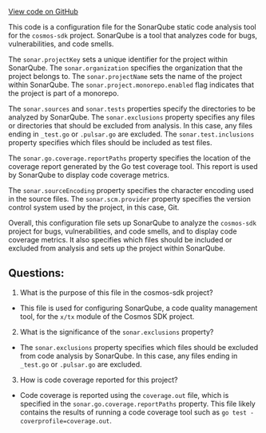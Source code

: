 [View code on GitHub](https://github.com/cosmos/cosmos-sdk.git/x/tx/sonar-project.properties)

This code is a configuration file for the SonarQube static code analysis tool for the `cosmos-sdk` project. SonarQube is a tool that analyzes code for bugs, vulnerabilities, and code smells. 

The `sonar.projectKey` sets a unique identifier for the project within SonarQube. The `sonar.organization` specifies the organization that the project belongs to. The `sonar.projectName` sets the name of the project within SonarQube. The `sonar.project.monorepo.enabled` flag indicates that the project is part of a monorepo.

The `sonar.sources` and `sonar.tests` properties specify the directories to be analyzed by SonarQube. The `sonar.exclusions` property specifies any files or directories that should be excluded from analysis. In this case, any files ending in `_test.go` or `.pulsar.go` are excluded. The `sonar.test.inclusions` property specifies which files should be included as test files.

The `sonar.go.coverage.reportPaths` property specifies the location of the coverage report generated by the Go test coverage tool. This report is used by SonarQube to display code coverage metrics.

The `sonar.sourceEncoding` property specifies the character encoding used in the source files. The `sonar.scm.provider` property specifies the version control system used by the project, in this case, Git.

Overall, this configuration file sets up SonarQube to analyze the `cosmos-sdk` project for bugs, vulnerabilities, and code smells, and to display code coverage metrics. It also specifies which files should be included or excluded from analysis and sets up the project within SonarQube.
## Questions: 
 1. What is the purpose of this file in the cosmos-sdk project?
- This file is used for configuring SonarQube, a code quality management tool, for the `x/tx` module of the Cosmos SDK project.

2. What is the significance of the `sonar.exclusions` property?
- The `sonar.exclusions` property specifies which files should be excluded from code analysis by SonarQube. In this case, any files ending in `_test.go` or `.pulsar.go` are excluded.

3. How is code coverage reported for this project?
- Code coverage is reported using the `coverage.out` file, which is specified in the `sonar.go.coverage.reportPaths` property. This file likely contains the results of running a code coverage tool such as `go test -coverprofile=coverage.out`.